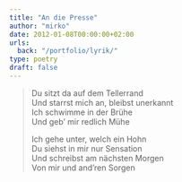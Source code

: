 ```yaml
---
title: "An die Presse"
author: "mirko"
date: 2012-01-08T00:00:00+02:00
urls:
  back: "/portfolio/lyrik/"
type: poetry
draft: false
---
```


> Du sitzt da auf dem Tellerrand<br>
> Und starrst mich an, bleibst unerkannt<br>
> Ich schwimme in der Brühe<br>
> Und geb’ mir redlich Mühe
> 
> Ich gehe unter, welch ein Hohn<br>
> Du siehst in mir nur Sensation<br>
> Und schreibst am nächsten Morgen<br>
> Von mir und and’ren Sorgen